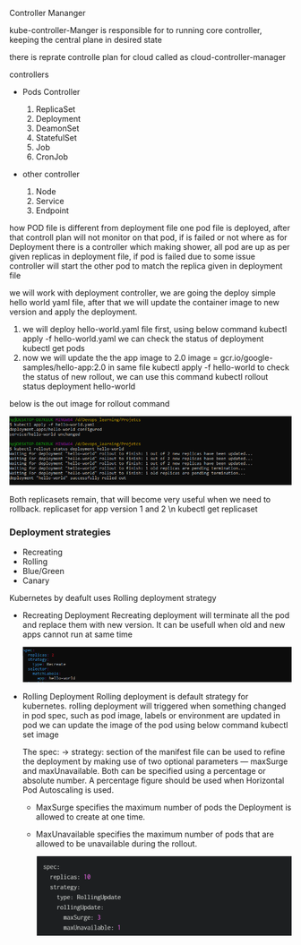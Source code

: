 Controller Mananger 

kube-controller-Manger is responsible for to running core controller, keeping the central plane in desired state 

there is reprate controlle plan for cloud called as cloud-controller-manager 

controllers
 - Pods Controller 
   1. ReplicaSet
   2. Deployment 
   3. DeamonSet
   4. StatefulSet
   5. Job
   6. CronJob

- other controller
  1. Node
  2. Service
  3. Endpoint

how POD file is different from deployment file 
one pod file is deployed, after that controll plan will not monitor on that pod, if is failed or not 
where as for Deployment there is a controller which making shower, all pod are up as per given replicas in deployment file, if pod is failed due to some issue controller will start the other pod to match the replica given in deployment file 
  
we will work with deployment controller, we are going the deploy simple hello world yaml file, after that we will update the container image to new version and apply the deployment.

 1. we will deploy hello-world.yaml file first, using below command
    kubectl apply -f hello-world.yaml
    we can check the status of deployment 
    kubectl get pods 
 2. now we will update the the app image to 2.0 
    image = gcr.io/google-samples/hello-app:2.0 in same file 
    kubectl apply -f hello-world 
    to check the status of new rollout, we can use this command 
    kubectl rollout status deployment hello-world

   below is the out image for rollout command

   ![alt text](image.png)
    
  Both replicasets remain, that will become very useful when we need to rollback. replicaset for app version 1 and 2 \n 
    kubectl get replicaset 

### Deployment strategies 
   - Recreating 
   - Rolling 
   - Blue/Green
   - Canary 

   Kubernetes by deafult uses Rolling deployment strategy

   - Recreating Deployment 
     Recreating deployment will terminate all the pod and replace them with new version. It can be usefull when old and new apps cannot run at same time 

     ![alt text](image-1.png)

   - Rolling Deployment 
     Rolling deployment is default strategy for kubernetes.
     rolling deployment will triggered when something changed in pod spec, such as pod image, labels or environment are updated in pod 
     we can update the image of the pod using below command 
     kubectl set image 

     The spec: -> strategy: section of the manifest file can be used to refine the deployment by making use of two optional parameters — maxSurge and maxUnavailable. Both can be specified using a percentage or absolute number. A percentage figure should be used when Horizontal Pod Autoscaling is used.

      - MaxSurge specifies the maximum number of pods the Deployment is allowed to create at one time.
      - MaxUnavailable specifies the maximum number of pods that are allowed to be unavailable during the rollout.  
        
        ![alt text](image-2.png)
